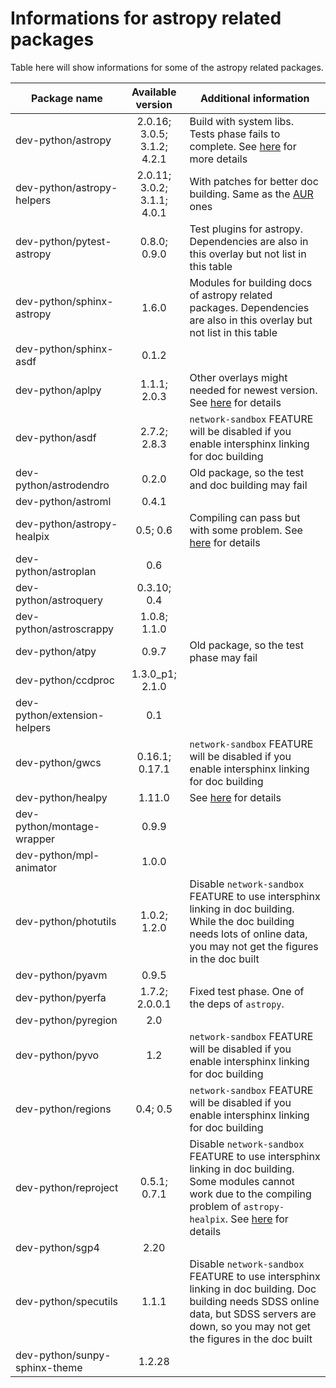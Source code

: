 # Informations for astropy related packages
Table here will show informations for some of the astropy related packages.

Package name | Available version | Additional information
------------ | :---------------: | ----------------------
dev-python/astropy            | 2.0.16; 3.0.5; 3.1.2; 4.2.1 | Build with system libs. Tests phase fails to complete. See [here](https://github.com/Universebenzene/benzene-overlay/tree/master/dev-python/astropy#note-for-astropy) for more details
dev-python/astropy-helpers    | 2.0.11; 3.0.2; 3.1.1; 4.0.1 | With patches for better doc building. Same as the [AUR](https://aur.archlinux.org/packages/python-astropy-helpers/) ones
dev-python/pytest-astropy     | 0.8.0; 0.9.0                | Test plugins for astropy. Dependencies are also in this overlay but not list in this table
dev-python/sphinx-astropy     | 1.6.0                       | Modules for building docs of astropy related packages. Dependencies are also in this overlay but not list in this table
dev-python/sphinx-asdf        | 0.1.2                       |
dev-python/aplpy              | 1.1.1; 2.0.3                | Other overlays might needed for newest version. See [here](https://github.com/Universebenzene/benzene-overlay/tree/master/dev-python/aplpy#note-for-aplpy) for details
dev-python/asdf               | 2.7.2; 2.8.3                | `network-sandbox` FEATURE will be disabled if you enable intersphinx linking for doc building
dev-python/astrodendro        | 0.2.0                       | Old package, so the test and doc building may fail
dev-python/astroml            | 0.4.1                       |
dev-python/astropy-healpix    | 0.5; 0.6                    | Compiling can pass but with some problem. See [here](https://github.com/Universebenzene/benzene-overlay/tree/master/dev-python/astropy-healpix#note-for-astropy-healpix) for details
dev-python/astroplan          | 0.6                         |
dev-python/astroquery         | 0.3.10; 0.4                 |
dev-python/astroscrappy       | 1.0.8; 1.1.0                |
dev-python/atpy               | 0.9.7                       | Old package, so the test phase may fail
dev-python/ccdproc            | 1.3.0\_p1; 2.1.0            |
dev-python/extension-helpers  | 0.1                         |
dev-python/gwcs               | 0.16.1; 0.17.1              | `network-sandbox` FEATURE will be disabled if you enable intersphinx linking for doc building
dev-python/healpy             | 1.11.0                      | See [here](https://github.com/Universebenzene/benzene-overlay/tree/master/dev-python/healpy#note-for-healpy) for details
dev-python/montage-wrapper    | 0.9.9                       |
dev-python/mpl-animator       | 1.0.0                       |
dev-python/photutils          | 1.0.2; 1.2.0                | Disable `network-sandbox` FEATURE to use intersphinx linking in doc building. While the doc building needs lots of online data, you may not get the figures in the doc built
dev-python/pyavm              | 0.9.5                       |
dev-python/pyerfa             | 1.7.2; 2.0.0.1              | Fixed test phase. One of the deps of `astropy`.
dev-python/pyregion           | 2.0                         |
dev-python/pyvo               | 1.2                         | `network-sandbox` FEATURE will be disabled if you enable intersphinx linking for doc building
dev-python/regions            | 0.4; 0.5                    | `network-sandbox` FEATURE will be disabled if you enable intersphinx linking for doc building
dev-python/reproject          | 0.5.1; 0.7.1                | Disable `network-sandbox` FEATURE to use intersphinx linking in doc building. Some modules cannot work due to the compiling problem of `astropy-healpix`. See [here](https://github.com/Universebenzene/benzene-overlay/tree/master/dev-python/reproject#note-for-reproject) for details
dev-python/sgp4               | 2.20                        |
dev-python/specutils          | 1.1.1                       | Disable `network-sandbox` FEATURE to use intersphinx linking in doc building. Doc building needs SDSS online data, but SDSS servers are down, so you may not get the figures in the doc built
dev-python/sunpy-sphinx-theme | 1.2.28                      |
